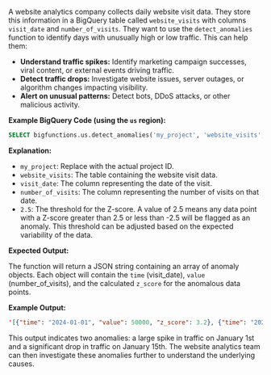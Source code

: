 A website analytics company collects daily website visit data. They store this information in a BigQuery table called `website_visits` with columns `visit_date` and `number_of_visits`.  They want to use the `detect_anomalies` function to identify days with unusually high or low traffic.  This can help them:

* **Understand traffic spikes:**  Identify marketing campaign successes, viral content, or external events driving traffic.
* **Detect traffic drops:**  Investigate website issues, server outages, or algorithm changes impacting visibility.
* **Alert on unusual patterns:**  Detect bots, DDoS attacks, or other malicious activity.

**Example BigQuery Code (using the `us` region):**

```sql
SELECT bigfunctions.us.detect_anomalies('my_project', 'website_visits', 'visit_date', 'number_of_visits', 2.5); 
```

**Explanation:**

* `my_project`: Replace with the actual project ID.
* `website_visits`: The table containing the website visit data.
* `visit_date`: The column representing the date of the visit.
* `number_of_visits`: The column representing the number of visits on that date.
* `2.5`: The threshold for the Z-score.  A value of 2.5 means any data point with a Z-score greater than 2.5 or less than -2.5 will be flagged as an anomaly.  This threshold can be adjusted based on the expected variability of the data.


**Expected Output:**

The function will return a JSON string containing an array of anomaly objects. Each object will contain the `time` (visit_date), `value` (number_of_visits), and the calculated `z_score` for the anomalous data points.

**Example Output:**

```json
'[{"time": "2024-01-01", "value": 50000, "z_score": 3.2}, {"time": "2024-01-15", "value": 10000, "z_score": -2.8}]'
```

This output indicates two anomalies: a large spike in traffic on January 1st and a significant drop in traffic on January 15th. The website analytics team can then investigate these anomalies further to understand the underlying causes.
